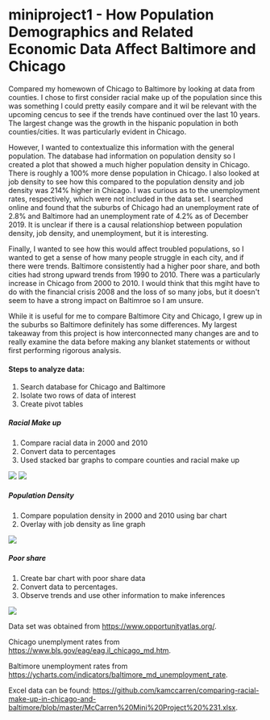 # miniproject1 - How Population Demographics and Related Economic Data Affect Baltimore and Chicago

Compared my homewown of Chicago to Baltimore by looking at data from counties. I chose to first consider racial make up of the population since this was something I could pretty easily compare and it wil be relevant with the upcoming cencus to see if the trends have continued over the last 10 years. The largest change was the growth in the hispanic population in both counties/cities. It was particularly evident in Chicago.

However, I wanted to contextualize this information with the general population. The database had information on population density so I created a plot that showed a much higher population density in Chicago. There is roughly a 100% more dense population in Chicago. I also looked at job density to see how this compared to the population density and job density was 214% higher in Chicago. I was curious as to the unemployment rates, respectively, which were not included in the data set. I searched online and found that the suburbs of Chicago had an unemployment rate of 2.8% and Baltimore had an unemployment rate of 4.2% as of December 2019. It is unclear if there is a causal relationshiop between population density, job density, and unemployment, but it is interesting.

Finally, I wanted to see how this would affect troubled populations, so I wanted to get a sense of how many people struggle in each city, and if there were trends. Baltimore consistently had a higher poor share, and both cities had strong upward trends from 1990 to 2010. There was a particularly increase in Chicago from 2000 to 2010. I would think that this mgiht have to do with the financial crisis 2008 and the loss of so many jobs, but it doesn't seem to have a strong impact on Baltimroe so I am unsure.

While it is useful for me to compare Baltimore City and Chicago, I grew up in the suburbs so Baltimore definitely has some differences. My largest takeaway from this project is how interconnected many changes are and to really examine the data before making any blanket statements or without first performing rigorous analysis.

#### Steps to analyze data:
1. Search database for Chicago and Baltimore
2. Isolate two rows of data of interest
3. Create pivot tables
##### Racial Make up
1. Compare racial data in 2000 and 2010
2. Convert data to percentages
3. Used stacked bar graphs to compare counties and racial make up


![](https://github.com/kamccarren/comparing-racial-make-up-in-chicago-and-baltimore/blob/master/Racial%20Make%20Up%202000.png)
![](https://github.com/kamccarren/comparing-racial-make-up-in-chicago-and-baltimore/blob/master/Racial%20Make%20Up%202010.png)

##### Population Density
1. Compare population density in 2000 and 2010 using bar chart
2. Overlay with job density as line graph

![](https://github.com/kamccarren/comparing-racial-make-up-in-chicago-and-baltimore/blob/master/Population%20Density.png)

##### Poor share
1. Create bar chart with poor share data 
2. Convert data to percentages.
3. Observe trends and use other information to make inferences

![](https://github.com/kamccarren/comparing-racial-make-up-in-chicago-and-baltimore/blob/master/Poor%20Share.png)

Data set was obtained from https://www.opportunityatlas.org/. <The Opportunity Atlas>
  
Chicago unemplyment rates from https://www.bls.gov/eag/eag.il_chicago_md.htm. <Bureau of Labor Statistics>
  
Baltimore unemployment rates from https://ycharts.com/indicators/baltimore_md_unemployment_rate. <Y Charts>
  
Excel data can be found: https://github.com/kamccarren/comparing-racial-make-up-in-chicago-and-baltimore/blob/master/McCarren%20Mini%20Project%20%231.xlsx. <Github>

